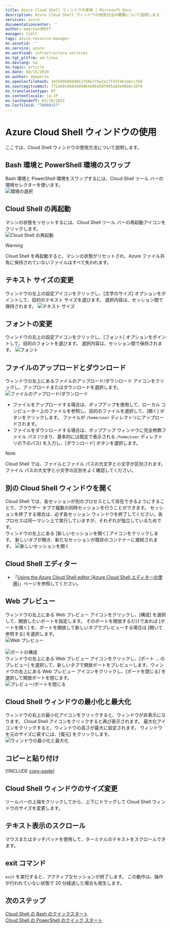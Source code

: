 ```yaml
---
title: Azure Cloud Shell ウィンドウの使用 | Microsoft Docs
description: Azure Cloud Shell ウィンドウの使用方法の概要について説明します。
services: azure
documentationcenter: ''
author: maertendMSFT
manager: timlt
tags: azure-resource-manager
ms.assetid: ''
ms.service: azure
ms.workload: infrastructure-services
ms.tgt_pltfrm: vm-linux
ms.devlang: na
ms.topic: article
ms.date: 04/15/2019
ms.author: damaerte
ms.openlocfilehash: 3435d958049012750e775e2a17f43f463a0cc358
ms.sourcegitcommit: 772eb9c6684dd4864e0ba507945a83e48b8c16f0
ms.translationtype: HT
ms.contentlocale: ja-JP
ms.lasthandoff: 03/19/2021
ms.locfileid: "70860327"
---
```

# <a name="using-the-azure-cloud-shell-window"></a>Azure Cloud Shell ウィンドウの使用

ここでは、Cloud Shell ウィンドウの使用方法について説明します。

## <a name="swap-between-bash-and-powershell-environments"></a>Bash 環境と PowerShell 環境のスワップ

Bash 環境と PowerShell 環境をスワップするには、Cloud Shell ツール バーの環境セレクターを使います。  
![環境の選択](media/using-the-shell-window/env-selector.png)

## <a name="restart-cloud-shell"></a>Cloud Shell の再起動
マシンの状態をリセットするには、Cloud Shell ツール バーの再起動アイコンをクリックします。  
![Cloud Shell の再起動](media/using-the-shell-window/restart.png)
> [!WARNING]
> Cloud Shell を再起動すると、マシンの状態がリセットされ、Azure ファイル共有に保持されていないファイルはすべて失われます。

## <a name="change-the-text-size"></a>テキスト サイズの変更
ウィンドウの左上の設定アイコンをクリックし、[文字のサイズ] オプションをポイントして、目的のテキスト サイズを選びます。 選択内容は、セッション間で保持されます。
![テキスト サイズ](media/using-the-shell-window/text-size.png)

## <a name="change-the-font"></a>フォントの変更
ウィンドウの左上の設定アイコンをクリックし、[フォント] オプションをポイントして、目的のフォントを選びます。  選択内容は、セッション間で保持されます。
![フォント](media/using-the-shell-window/text-font.png)

## <a name="upload-and-download-files"></a>ファイルのアップロードとダウンロード
ウィンドウの左上にあるファイルのアップロード/ダウンロード アイコンをクリックし、アップロードまたはダウンロードを選択します。  
![ファイルのアップロード/ダウンロード](media/using-the-shell-window/uploaddownload.png)
* ファイルをアップロードする場合は、ポップアップを使用して、ローカル コンピューター上のファイルを参照し、目的のファイルを選択して、[開く] ボタンをクリックします。  ファイルが `/home/user` ディレクトリにアップロードされます。
* ファイルをダウンロードする場合は、ポップアップ ウィンドウに完全修飾ファイル パス (つまり、基本的には既定で表示される `/home/user` ディレクトリの下のパス) を入力し、[ダウンロード] ボタンを選択します。  
> [!NOTE] 
> Cloud Shell では、ファイルとファイル パスの大文字と小文字が区別されます。 ファイル パスの大文字と小文字の区別をよく確認してください。

## <a name="open-another-cloud-shell-window"></a>別の Cloud Shell ウィンドウを開く
Cloud Shell では、各セッションが別のプロセスとして存在できるようにすることで、ブラウザー タブで複数の同時セッションを行うことができます。
セッションを終了する場合は、必ず各セッション ウィンドウを終了してください。各プロセスは同一マシン上で実行していますが、それぞれが独立しているためです。  
ウィンドウの左上にある [新しいセッションを開く] アイコンをクリックします。 新しいタブが開き、新たなセッションが既存のコンテナーに接続されます。
![新しいセッションを開く](media/using-the-shell-window/newsession.png)

## <a name="cloud-shell-editor"></a>Cloud Shell エディター
* 「[Using the Azure Cloud Shell editor (Azure Cloud Shell エディターの使用)](using-cloud-shell-editor.md)」ページを参照してください。

## <a name="web-preview"></a>Web プレビュー
ウィンドウの左上にある Web プレビュー アイコンをクリックし、[構成] を選択して、開放したいポートを指定します。  そのポートを開放するだけであれば [ポートを開く] を、ポートを開放して新しいタブでプレビューする場合は [開いて参照する] を選択します。  
![Web プレビュー](media/using-the-shell-window/preview.png)  
<br>
![ポートの構成](media/using-the-shell-window/preview-configure.png)  
ウィンドウの左上にある Web プレビュー アイコンをクリックし、[ポート ... のプレビュー] を選択して、新しいタブで開放ポートをプレビューします。ウィンドウの左上にある Web プレビュー アイコンをクリックし、[ポートを閉じる] を選択して開放ポートを閉じます。  
![プレビュー/ポートを閉じる](media/using-the-shell-window/preview-options.png)

## <a name="minimize--maximize-cloud-shell-window"></a>Cloud Shell ウィンドウの最小化と最大化
ウィンドウの右上の最小化アイコンをクリックすると、ウィンドウが非表示になります。 Cloud Shell アイコンをクリックすると再び表示されます。
最大化アイコンをクリックすると、ウィンドウの高さが最大に設定されます。 ウィンドウを元のサイズに戻すには、[復元] をクリックします。  
![ウィンドウの最小化と最大化](media/using-the-shell-window/minmax.png)

## <a name="copy-and-paste"></a>コピーと貼り付け
[!INCLUDE [copy-paste](../../includes/cloud-shell-copy-paste.md)]

## <a name="resize-cloud-shell-window"></a>Cloud Shell ウィンドウのサイズ変更
ツールバーの上端をクリックしてから、上下にドラッグして Cloud Shell ウィンドウのサイズを変更します。

## <a name="scrolling-text-display"></a>テキスト表示のスクロール
マウスまたはタッチパッドを使用して、ターミナルのテキストをスクロールできます。

## <a name="exit-command"></a>exit コマンド
`exit` を実行すると、アクティブなセッションが終了します。 この動作は、操作が行われていない状態で 20 分経過した場合も発生します。

## <a name="next-steps"></a>次のステップ

[Cloud Shell の Bash のクイックスタート](quickstart.md) <br>
[Cloud Shell の PowerShell のクイック スタート](quickstart-powershell.md)
